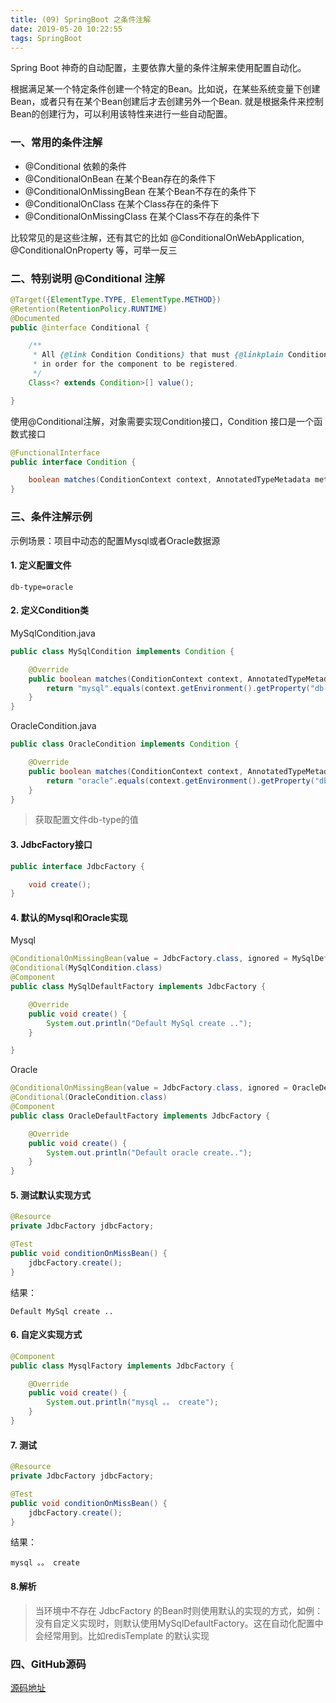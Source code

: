 ```yaml
---
title: (09) SpringBoot 之条件注解
date: 2019-05-20 10:22:55
tags: SpringBoot
---
```

Spring Boot 神奇的自动配置，主要依靠大量的条件注解来使用配置自动化。

根据满足某一个特定条件创建一个特定的Bean。比如说，在某些系统变量下创建Bean，或者只有在某个Bean创建后才去创建另外一个Bean. 就是根据条件来控制Bean的创建行为，可以利用该特性来进行一些自动配置。

### 一、常用的条件注解
- @Conditional 依赖的条件
- @ConditionalOnBean  在某个Bean存在的条件下
- @ConditionalOnMissingBean 在某个Bean不存在的条件下
- @ConditionalOnClass  在某个Class存在的条件下
- @ConditionalOnMissingClass  在某个Class不存在的条件下
<!--more-->
比较常见的是这些注解，还有其它的比如
@ConditionalOnWebApplication,
@ConditionalOnProperty 等，可举一反三

### 二、特别说明 @Conditional 注解
```java
@Target({ElementType.TYPE, ElementType.METHOD})
@Retention(RetentionPolicy.RUNTIME)
@Documented
public @interface Conditional {

	/**
	 * All {@link Condition Conditions} that must {@linkplain Condition#matches match}
	 * in order for the component to be registered.
	 */
	Class<? extends Condition>[] value();

}
```

使用@Conditional注解，对象需要实现Condition接口，Condition 接口是一个函数式接口

```java
@FunctionalInterface
public interface Condition {

	boolean matches(ConditionContext context, AnnotatedTypeMetadata metadata);
}

```

### 三、条件注解示例

示例场景：项目中动态的配置Mysql或者Oracle数据源

#### 1. 定义配置文件
``` text
db-type=oracle
```
#### 2. 定义Condition类
MySqlCondition.java
```java
public class MySqlCondition implements Condition {

    @Override
    public boolean matches(ConditionContext context, AnnotatedTypeMetadata metadata) {
        return "mysql".equals(context.getEnvironment().getProperty("db-type"));
    }
}
```
OracleCondition.java
```java
public class OracleCondition implements Condition {

    @Override
    public boolean matches(ConditionContext context, AnnotatedTypeMetadata metadata) {
        return "oracle".equals(context.getEnvironment().getProperty("db-type"));
    }
}
```
> 获取配置文件db-type的值

#### 3. JdbcFactory接口
```java
public interface JdbcFactory {

    void create();
}
```
#### 4. 默认的Mysql和Oracle实现
Mysql
```java
@ConditionalOnMissingBean(value = JdbcFactory.class, ignored = MySqlDefaultFactory.class)
@Conditional(MySqlCondition.class)
@Component
public class MySqlDefaultFactory implements JdbcFactory {

    @Override
    public void create() {
        System.out.println("Default MySql create ..");
    }

}

```
Oracle

```java
@ConditionalOnMissingBean(value = JdbcFactory.class, ignored = OracleDefaultFactory.class)
@Conditional(OracleCondition.class)
@Component
public class OracleDefaultFactory implements JdbcFactory {

    @Override
    public void create() {
        System.out.println("Default oracle create..");
    }
}
```
#### 5. 测试默认实现方式

```java
@Resource
private JdbcFactory jdbcFactory;

@Test
public void conditionOnMissBean() {
    jdbcFactory.create();
}
```

结果：
```text
Default MySql create ..
```
#### 6. 自定义实现方式
```java
@Component
public class MysqlFactory implements JdbcFactory {

    @Override
    public void create() {
        System.out.println("mysql 。。 create");
    }
}
```
#### 7. 测试
```java
@Resource
private JdbcFactory jdbcFactory;

@Test
public void conditionOnMissBean() {
    jdbcFactory.create();
}
```
结果：
```text
mysql 。。 create
```

#### 8.解析
> 当环境中不存在 JdbcFactory 的Bean时则使用默认的实现的方式，如例：没有自定义实现时，则默认使用MySqlDefaultFactory。这在自动化配置中会经常用到。比如redisTemplate 的默认实现

### 四、GitHub源码
[源码地址](https://github.com/Zejun-Liu/SpringBoot2.0/tree/master/springboot-annotations)
